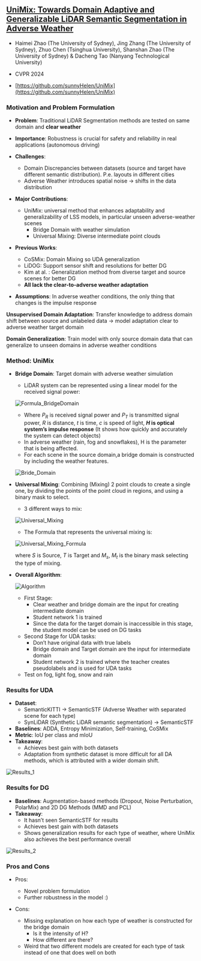 ## [UniMix: Towards Domain Adaptive and Generalizable LiDAR Semantic Segmentation in Adverse Weather](https://arxiv.org/pdf/2404.05145)

* Haimei Zhao (The University of Sydney), Jing Zhang (The University of Sydney), Zhuo Chen (Tsinghua University), Shanshan Zhao (The University of Sydney) & Dacheng Tao (Nanyang Technological University)

* CVPR 2024

* [https://github.com/sunnyHelen/UniMix](https://github.com/sunnyHelen/UniMix)

### Motivation and Problem Formulation

* **Problem**: Traditional LiDAR Segmentation methods are tested on same domain and **clear weather**

* **Importance**: Robustness is crucial for safety and reliability in real applications (autonomous driving)

* **Challenges**:
   * Domain Discrepancies between datasets (source and target have different semantic distribution). P.e. layouts in different cities
   * Adverse Weather introduces spatial noise → shifts in the data distribution

* **Major Contributions**:
   * UniMix: universal method that enhances adaptability and generalizability of LSS models, in particular unseen adverse-weather scenes
      * Bridge Domain with weather simulation
      * Universal Mixing: Diverse intermediate point clouds

* **Previous Works**:
   * CoSMix: Domain Mixing so UDA generalization
   * LiDOG: Support sensor shift and resolutions for better DG
   * Kim at al. : Generalization method from diverse target and source scenes for better DG
   * **All lack the clear-to-adverse weather adaptation**

* **Assumptions**: In adverse weather conditions, the only thing that changes is the impulse response

**Unsupervised Domain Adaptation**: Transfer knowledge to address domain shift between source and unlabeled data → model adaptation clear to adverse weather target domain

**Domain Generalization**: Train model with only source domain data that can generalize to unseen domains in adverse weather conditions

### Method: UniMix

* **Bridge Domain**: Target domain with adverse weather simulation
   * LiDAR system can be represented using a linear model for the received signal power:

   ![Formula_BridgeDomain](./Formula_BridgeDomain.png)

   * Where $P_R$ is received signal power and $P_T$ is transmitted signal power, $R$ is distance, $t$ is time, $c$ is speed of light, **$H$ is optical system’s impulse response** (It shows how quickly and accurately the system can detect objects)
   * In adverse weather (rain, fog and snowflakes), H is the parameter that is being affected.
   * For each scene in the source domain,a bridge domain is constructed by including the weather features.

   ![Bride_Domain](./Bride_Domain.png)

* **Universal Mixing**: Combining (Mixing) 2 point clouds to create a single one, by dividing the points of the point cloud in regions, and using a binary mask to select.
   * 3 different ways to mix:
   
   ![Universal_Mixing](./Universal_Mixing.png)
   
   * The Formula that represents the universal mixing is:

   ![Universal_Mixing_Formula](./Universal_Mixing_Formula.png)

   where $S$ is Source, $T$ is Target and $M_s$, $M_t$ is the binary mask selecting the type of mixing.

* **Overall Algorithm**:

   ![Algorithm](./Algorithm.png)

   * First Stage:
      * Clear weather and bridge domain are the input for creating intermediate domain
      * Student network 1 is trained
      * Since the data for the target domain is inaccessible in this stage, the student model can be used on DG tasks
   * Second Stage for UDA tasks:
      * Don’t have original data with true labels 
      * Bridge domain and Target domain are the input for intermediate domain
      * Student network 2 is trained where the teacher creates pseudolabels and is used for UDA tasks
   * Test on fog, light fog, snow and rain

### Results for UDA
* **Dataset**:
   * SemanticKITTI → SemanticSTF (Adverse Weather with separated scene for each type)
   * SynLiDAR (Synthetic LiDAR semantic segmentation) → SemanticSTF
* **Baselines**: ADDA, Entropy Minimization, Self-training, CoSMix
* **Metric**: IoU per class and mIoU
* **Takeaway**:
   * Achieves best gain with both datasets
   * Adaptation from synthetic dataset is more difficult for all DA methods, which is attributed with a wider domain shift.

![Results_1](./Results_1.png)

### Results for DG
* **Baselines**: Augmentation-based methods (Dropout, Noise Perturbation, PolarMix) and 2D DG Methods (MMD and PCL)
* **Takeaway**:
   * It hasn’t seen SemanticSTF for results
   * Achieves best gain with both datasets
   * Shows generalization results for each type of weather, where UniMix also achieves the best performance overall

![Results_2](./Results_2.png)

### Pros and Cons

* Pros:
   * Novel problem formulation
   * Further robustness in the model :)

* Cons:
   * Missing explanation on how each type of weather is constructed for the bridge domain 
      * Is it the intensity of H?
      * How different are there?
   * Weird that two different models are created for each type of task instead of one that does well on both


